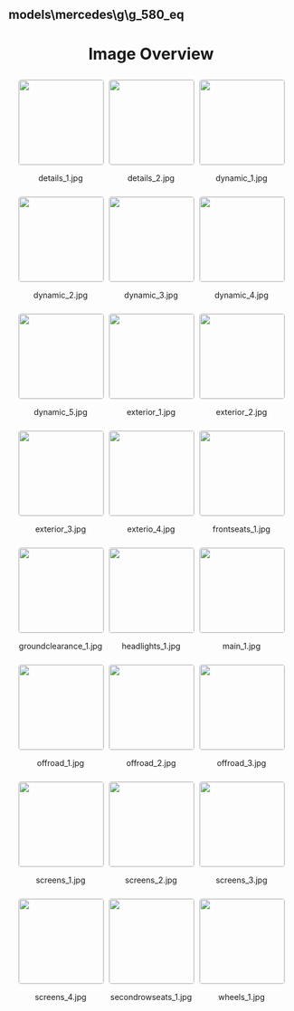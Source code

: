 ## models\mercedes\g\g_580_eq


<style>
    .image-gallery {
        display: flex;
        flex-wrap: wrap;
        gap: 10px;
        justify-content: center;
        padding: 10px;
    }
    .image-gallery img {
        width: 150px;
        height: auto;
        border: 1px solid #ddd;
        border-radius: 5px;
    }
    .image-gallery div {
        flex: 1 1 calc(33.333% - 20px); /* Three images per row on large screens */
        max-width: 150px;
        text-align: center;
    }
    @media (max-width: 768px) {
        .image-gallery div {
            flex: 1 1 calc(50% - 20px); /* Two images per row on medium screens */
        }
    }
    @media (max-width: 480px) {
        .image-gallery div {
            flex: 1 1 100%; /* One image per row on small screens */
        }
    }
</style>
<h1 style ="text-align: center;"> Image Overview </h1> <div class="image-gallery">
<div>
<img src="https://media.evkx.net/multimedia/models/mercedes/g/g_580_eq/details_1_st.jpg">
<p>details_1.jpg</p>
</div>
<div>
<img src="https://media.evkx.net/multimedia/models/mercedes/g/g_580_eq/details_2_st.jpg">
<p>details_2.jpg</p>
</div>
<div>
<img src="https://media.evkx.net/multimedia/models/mercedes/g/g_580_eq/dynamic_1_st.jpg">
<p>dynamic_1.jpg</p>
</div>
<div>
<img src="https://media.evkx.net/multimedia/models/mercedes/g/g_580_eq/dynamic_2_st.jpg">
<p>dynamic_2.jpg</p>
</div>
<div>
<img src="https://media.evkx.net/multimedia/models/mercedes/g/g_580_eq/dynamic_3_st.jpg">
<p>dynamic_3.jpg</p>
</div>
<div>
<img src="https://media.evkx.net/multimedia/models/mercedes/g/g_580_eq/dynamic_4_st.jpg">
<p>dynamic_4.jpg</p>
</div>
<div>
<img src="https://media.evkx.net/multimedia/models/mercedes/g/g_580_eq/dynamic_5_st.jpg">
<p>dynamic_5.jpg</p>
</div>
<div>
<img src="https://media.evkx.net/multimedia/models/mercedes/g/g_580_eq/exterior_1_st.jpg">
<p>exterior_1.jpg</p>
</div>
<div>
<img src="https://media.evkx.net/multimedia/models/mercedes/g/g_580_eq/exterior_2_st.jpg">
<p>exterior_2.jpg</p>
</div>
<div>
<img src="https://media.evkx.net/multimedia/models/mercedes/g/g_580_eq/exterior_3_st.jpg">
<p>exterior_3.jpg</p>
</div>
<div>
<img src="https://media.evkx.net/multimedia/models/mercedes/g/g_580_eq/exterio_4_st.jpg">
<p>exterio_4.jpg</p>
</div>
<div>
<img src="https://media.evkx.net/multimedia/models/mercedes/g/g_580_eq/frontseats_1_st.jpg">
<p>frontseats_1.jpg</p>
</div>
<div>
<img src="https://media.evkx.net/multimedia/models/mercedes/g/g_580_eq/groundclearance_1_st.jpg">
<p>groundclearance_1.jpg</p>
</div>
<div>
<img src="https://media.evkx.net/multimedia/models/mercedes/g/g_580_eq/headlights_1_st.jpg">
<p>headlights_1.jpg</p>
</div>
<div>
<img src="https://media.evkx.net/multimedia/models/mercedes/g/g_580_eq/main_1_st.jpg">
<p>main_1.jpg</p>
</div>
<div>
<img src="https://media.evkx.net/multimedia/models/mercedes/g/g_580_eq/offroad_1_st.jpg">
<p>offroad_1.jpg</p>
</div>
<div>
<img src="https://media.evkx.net/multimedia/models/mercedes/g/g_580_eq/offroad_2_st.jpg">
<p>offroad_2.jpg</p>
</div>
<div>
<img src="https://media.evkx.net/multimedia/models/mercedes/g/g_580_eq/offroad_3_st.jpg">
<p>offroad_3.jpg</p>
</div>
<div>
<img src="https://media.evkx.net/multimedia/models/mercedes/g/g_580_eq/screens_1_st.jpg">
<p>screens_1.jpg</p>
</div>
<div>
<img src="https://media.evkx.net/multimedia/models/mercedes/g/g_580_eq/screens_2_st.jpg">
<p>screens_2.jpg</p>
</div>
<div>
<img src="https://media.evkx.net/multimedia/models/mercedes/g/g_580_eq/screens_3_st.jpg">
<p>screens_3.jpg</p>
</div>
<div>
<img src="https://media.evkx.net/multimedia/models/mercedes/g/g_580_eq/screens_4_st.jpg">
<p>screens_4.jpg</p>
</div>
<div>
<img src="https://media.evkx.net/multimedia/models/mercedes/g/g_580_eq/secondrowseats_1_st.jpg">
<p>secondrowseats_1.jpg</p>
</div>
<div>
<img src="https://media.evkx.net/multimedia/models/mercedes/g/g_580_eq/wheels_1_st.jpg">
<p>wheels_1.jpg</p>
</div>
</div>
